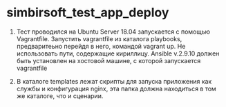 # simbirsoft_test_app_deploy

1. Тест проводился на Ubuntu Server 18.04 запускается с помощью Vagrantfile. Запустить vagrantfile из каталога playbooks, предваритеьно перейдя в него, командой vagrant up. Не использовать пути, содержащие кириллицу. Ansible v.2.9.10 должен быть установлен на хостовой машине, с которой запускается vagrantfile
   
2. В каталоге templates лежат скрипты для запуска приложения как службы и конфигурация nginx, эта папка должна находиться в том же каталоге, что и сценарии.
